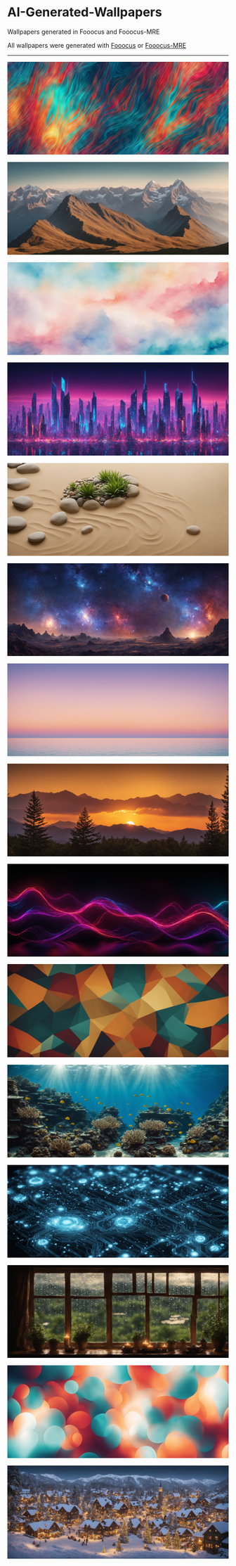 # AI-Generated-Wallpapers
Wallpapers generated in Fooocus and Fooocus-MRE

All wallpapers were generated with [Fooocus](https://github.com/lllyasviel/Fooocus) or [Fooocus-MRE](https://github.com/MoonRide303/Fooocus-MRE)

---

[![image](https://github.com/wi-ry/AI-Generated-Wallpapers/blob/main/thumbnails/2023-12-13_23-29-31_2406_thumb.png)](https://github.com/wi-ry/AI-Generated-Wallpapers/blob/main/3440x1440/2023-12-13_23-29-31_2406.png)

[![image](https://github.com/wi-ry/AI-Generated-Wallpapers/blob/main/thumbnails/2023-12-17_12-02-15_8293_thumb.png)](https://github.com/wi-ry/AI-Generated-Wallpapers/blob/main/3440x1440/2023-12-17_12-02-15_8293.png)

[![image](https://github.com/wi-ry/AI-Generated-Wallpapers/blob/main/thumbnails/2023-12-17_13-15-00_1658_thumb.png)](https://github.com/wi-ry/AI-Generated-Wallpapers/blob/main/3440x1440/2023-12-17_13-15-00_1658.png)

[![image](https://github.com/wi-ry/AI-Generated-Wallpapers/blob/main/thumbnails/2023-12-17_14-19-50_8435_thumb.png)](https://github.com/wi-ry/AI-Generated-Wallpapers/blob/main/3440x1440/2023-12-17_14-19-50_8435.png)

[![image](https://github.com/wi-ry/AI-Generated-Wallpapers/blob/main/thumbnails/2023-12-17_14-55-42_1451_thumb.png)](https://github.com/wi-ry/AI-Generated-Wallpapers/blob/main/3440x1440/2023-12-17_14-55-42_1451.png)

[![image](https://github.com/wi-ry/AI-Generated-Wallpapers/blob/main/thumbnails/2023-12-17_15-29-46_3187_thumb.png)](https://github.com/wi-ry/AI-Generated-Wallpapers/blob/main/3440x1440/2023-12-17_15-29-46_3187.png)

[![image](https://github.com/wi-ry/AI-Generated-Wallpapers/blob/main/thumbnails/2023-12-23_20-16-19_4173_thumb.png)](https://github.com/wi-ry/AI-Generated-Wallpapers/blob/main/3440x1440/2023-12-23_20-16-19_4173.png)

[![image](https://github.com/wi-ry/AI-Generated-Wallpapers/blob/main/thumbnails/2023-12-23_20-21-28_4645_thumb.png)](https://github.com/wi-ry/AI-Generated-Wallpapers/blob/main/3440x1440/2023-12-23_20-21-28_4645.png)

[![image](https://github.com/wi-ry/AI-Generated-Wallpapers/blob/main/thumbnails/2023-12-23_20-26-39_8091_thumb.png)](https://github.com/wi-ry/AI-Generated-Wallpapers/blob/main/3440x1440/2023-12-23_20-26-39_8091.png)

[![image](https://github.com/wi-ry/AI-Generated-Wallpapers/blob/main/thumbnails/2023-12-23_20-32-23_7991_thumb.png)](https://github.com/wi-ry/AI-Generated-Wallpapers/blob/main/3440x1440/2023-12-23_20-32-23_7991.png)

[![image](https://github.com/wi-ry/AI-Generated-Wallpapers/blob/main/thumbnails/2023-12-23_20-42-32_6586_thumb.png)](https://github.com/wi-ry/AI-Generated-Wallpapers/blob/main/3440x1440/2023-12-23_20-42-32_6586.png)

[![image](https://github.com/wi-ry/AI-Generated-Wallpapers/blob/main/thumbnails/2023-12-23_23-35-49_1327_thumb.png)](https://github.com/wi-ry/AI-Generated-Wallpapers/blob/main/3440x1440/2023-12-23_23-35-49_1327.png)

[![image](https://github.com/wi-ry/AI-Generated-Wallpapers/blob/main/thumbnails/2023-12-23_23-40-30_6404_thumb.png)](https://github.com/wi-ry/AI-Generated-Wallpapers/blob/main/3440x1440/2023-12-23_23-40-30_6404.png)

[![image](https://github.com/wi-ry/AI-Generated-Wallpapers/blob/main/thumbnails/2023-12-23_23-45-47_5422_thumb.png)](https://github.com/wi-ry/AI-Generated-Wallpapers/blob/main/3440x1440/2023-12-23_23-45-47_5422.png)

[![image](https://github.com/wi-ry/AI-Generated-Wallpapers/blob/main/thumbnails/2023-12-23_23-54-22_6494_thumb.png)](https://github.com/wi-ry/AI-Generated-Wallpapers/blob/main/3440x1440/2023-12-23_23-54-22_6494.png)

